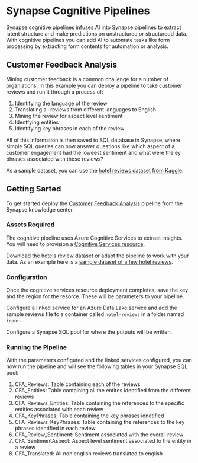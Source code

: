 # Synapse Cognitive Pipelines

Synapse cognitive pipelines infuses AI into Synapse pipelines to extract latent structure and make predictions on unstructured or structuredd data. With cognitive pipelines you can add AI to automate tasks like form processing by extracting form contents for automation or analysis. 

## Customer Feedback Analysis
Mining customer feedback is a common challenge for a number of organiations. In this example you can deploy a pipeline to take customer reviews and run it through a process of:

1. Identifying the language of the review
2. Translating all reviews from different languages to English
3. Mining the review for aspect level sentiment
4. Identfying entities
5. Identifying key phrases in each of the review

All of this information is then saved to SQL database in Synapse, where simple SQL queries can now answer questions like which aspect of a customer engagement had the loweest sentiment and what were the ey phrases associated with those reviews?

As a sample dataset, you can use the [hotel reviews dataset from Kaggle](https://www.kaggle.com/datafiniti/hotel-reviews). 

## Getting Sarted

To get started deploy the [Customer Feedback Analysis](https://web.azuresynapse.net/) pipeline from the Synapse knowledge center. 

### Assets Required

The cognitive pipeline uses Azure Cognitive Services to extract insights. You will need to provision a [Cognitive Services resource](https://docs.microsoft.com/en-us/azure/cognitive-services/text-analytics/overview).

Download the hotels review dataset or adapt the pipeline to work with your data. As an example here is a [sample dataset of a few hotel reviews](https://confdemo.blob.core.windows.net/hotel-reviews-small/HotelReviews_Free%20(1).csv?sv=2019-02-02&st=2020-12-03T05%3A16%3A00Z&se=2021-12-04T05%3A16%3A00Z&sr=b&sp=r&sig=CR92EPkfGt8u0B%2FUwcRVIHHO0FHrb%2Fe3zEHgSP5ItqI%3D).

### Configuration

Once the cognitive services resource deployment completes, save the key and the region for the resorce. These will be parameters to your pipeline.

Configure a linked service for an Azure Data Lake service and add the sample reviews file to a container called `hotel-reviews` in a folder named `input`.

Configure a Synapse SQL pool for where the putputs will be written. 

### Running the Pipeline

With the parameters configured and the linked services configured, you can now run the pipeline and will see the following tables in your Synapse SQL pool:

1. CFA_Reviews: Table containing each of the reviews 
2. CFA_Entities: Table containing all the entites identified from the different reviews
3. CFA_Reviews_Entities: Table containing the references to the specific entities associated with each review
4. CFA_KeyPhrases: Table containing the key phrases idnetified
5. CFA_Reviews_KeyPhrases: Table containing the references to the key phrases identified in each review
6. CFA_Review_Sentiment: Sentiment associated with the overall review
7. CFA_SentimentAspect: Aspect level sentiment associated to the entity in a review
8. CFA_Translated: All non english reviews translated to english



